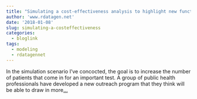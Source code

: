 ```yaml
---
title: "Simulating a cost-effectiveness analysis to highlight new functions for generating correlated data"
author: 'www.rdatagen.net'
date: '2018-01-08'
slug: simulating-a-costeffectiveness
categories:
  - bloglink
tags:
  - modeling
  - rdatagennet
---
```


In the simulation scenario I’ve concocted, the goal is to increase the number of patients that come in for an important test. A group of public health professionals have developed a new outreach program that they think will be able to draw in more[... <i class="fas fa-external-link-alt"></i>](https://www.rdatagen.net/post/generating-correlated-data-for-a-simulated-cost-effectiveness-analysis/)

